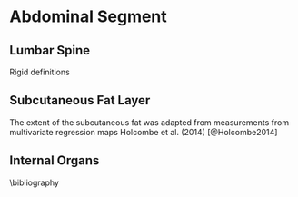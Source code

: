 # Abdominal Segment

## Lumbar Spine

Rigid definitions

## Subcutaneous Fat Layer

The extent of the subcutaneous fat was adapted from measurements
from multivariate regression maps Holcombe et al. (2014) [@Holcombe2014]

## Internal Organs


\bibliography
